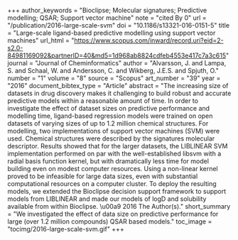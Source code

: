 +++
author_keywords = "Bioclipse;  Molecular signatures;  Predictive modelling;  QSAR;  Support vector machine"
note = "cited By 0"
url = "/publication/2016-large-scale-svm"
doi = "10.1186/s13321-016-0151-5"
title = "Large-scale ligand-based predictive modelling using support vector machines"
url_html = "https://www.scopus.com/inward/record.uri?eid=2-s2.0-84981169092&partnerID=40&md5=1d968ab8824cdfeb4553e417c7a3c615"
journal = "Journal of Cheminformatics"
author = "Alvarsson, J. and Lampa, S. and Schaal, W. and Andersson, C. and Wikberg, J.E.S. and Spjuth, O."
number = "1"
volume = "8"
source = "Scopus"
art_number = "39"
year = "2016"
document_bibtex_type = "Article"
abstract = "The increasing size of datasets in drug discovery makes it challenging to build robust and accurate predictive models within a reasonable amount of time. In order to investigate the effect of dataset sizes on predictive performance and modelling time, ligand-based regression models were trained on open datasets of varying sizes of up to 1.2 million chemical structures. For modelling, two implementations of support vector machines (SVM) were used. Chemical structures were described by the signatures molecular descriptor. Results showed that for the larger datasets, the LIBLINEAR SVM implementation performed on par with the well-established libsvm with a radial basis function kernel, but with dramatically less time for model building even on modest computer resources. Using a non-linear kernel proved to be infeasible for large data sizes, even with substantial computational resources on a computer cluster. To deploy the resulting models, we extended the Bioclipse decision support framework to support models from LIBLINEAR and made our models of logD and solubility available from within Bioclipse. \u00a9 2016 The Author(s)."
short_summary = "We investigated the effect of data size on predictive performance for large (over 1.2 million compounds) QSAR based models."
toc_image = "tocimg/2016-large-scale-svm.gif"
+++

